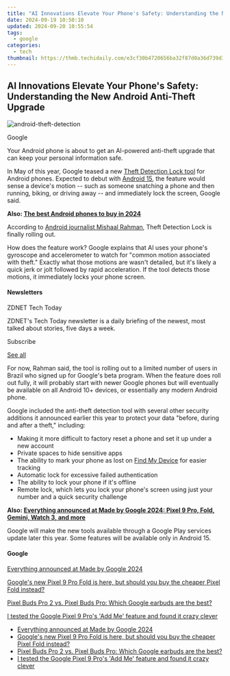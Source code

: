 ```yaml
---
title: "AI Innovations Elevate Your Phone's Safety: Understanding the New Android Anti-Theft Upgrade"
date: 2024-09-19 10:50:10
updated: 2024-09-20 10:55:54
tags:
  - google
categories:
  - tech
thumbnail: https://thmb.techidaily.com/e3cf30b4720656ba32f87d0a36d739d3e594003c967c2e7d28e98120dd95b14e.jpg
---
```


## AI Innovations Elevate Your Phone's Safety: Understanding the New Android Anti-Theft Upgrade

![android-theft-detection](https://www.zdnet.com/a/img/resize/7c5651359bbe7d1f86981b912b70e8928a322bf7/2024/08/19/550d27fb-68d5-408e-8b37-11b19de02a4f/untitled-design.jpg?auto=webp&width=1280)

Google

Your Android phone is about to get an AI-powered anti-theft upgrade that can keep your personal information safe. 

In May of this year, Google teased a new [Theft Detection Lock tool](https://www.zdnet.com/article/android-15-unveiled-here-are-8-new-exciting-features-coming-to-your-phone/) for Android phones. Expected to debut with [Android 15](https://www.zdnet.com/article/android-15-unveiled-here-are-8-new-exciting-features-coming-to-your-phone/), the feature would sense a device's motion -- such as someone snatching a phone and then running, biking, or driving away -- and immediately lock the screen, Google said.

**Also: [The best Android phones to buy in 2024](https://www.zdnet.com/article/best-android-phone/)**

According to [Android journalist Mishaal Rahman](https://x.com/MishaalRahman/status/1824486500022751671), Theft Detection Lock is finally rolling out.

How does the feature work? Google explains that AI uses your phone's gyroscope and accelerometer to watch for "common motion associated with theft." Exactly what those motions are wasn't detailed, but it's likely a quick jerk or jolt followed by rapid acceleration. If the tool detects those motions, it immediately locks your phone screen. 

#### Newsletters

ZDNET Tech Today

ZDNET's Tech Today newsletter is a daily briefing of the newest, most talked about stories, five days a week.

 Subscribe

[See all](https://www.zdnet.com/newsletters/)

For now, Rahman said, the tool is rolling out to a limited number of users in Brazil who signed up for Google's beta program. When the feature does roll out fully, it will probably start with newer Google phones but will eventually be available on all Android 10+ devices, or essentially any modern Android phone.

Google included the anti-theft detection tool with several other security additions it announced earlier this year to protect your data "before, during and after a theft," including:

* Making it more difficult to factory reset a phone and set it up under a new account
* Private spaces to hide sensitive apps
* The ability to mark your phone as lost on [Find My Device](https://www.zdnet.com/article/how-to-enable-find-my-device-on-your-android-phone-and-why-you-should/) for easier tracking
* Automatic lock for excessive failed authentication
* The ability to lock your phone if it's offline
* Remote lock, which lets you lock your phone's screen using just your number and a quick security challenge

**Also: [Everything announced at Made by Google 2024: Pixel 9 Pro, Fold, Gemini, Watch 3, and more](https://www.zdnet.com/article/everything-announced-at-made-by-google-2024-pixel-9-pro-fold-gemini-watch-3-and-more/)**

Google will make the new tools available through a Google Play services update later this year. Some features will be available only in Android 15.

#### Google

[Everything announced at Made by Google 2024](https://www.zdnet.com/article/everything-announced-at-made-by-google-2024-pixel-9-pro-fold-gemini-watch-3-and-more/ "Everything announced at Made by Google 2024")

[Google's new Pixel 9 Pro Fold is here, but should you buy the cheaper Pixel Fold instead?](https://www.zdnet.com/article/google-pixel-9-pro-fold-vs-pixel-fold/ "Google's new Pixel 9 Pro Fold is here, but should you buy the cheaper Pixel Fold instead?")

[Pixel Buds Pro 2 vs. Pixel Buds Pro: Which Google earbuds are the best?](https://www.zdnet.com/article/pixel-buds-pro-2-vs-pixel-buds-pro-which-google-earbuds-are-the-best/ "Pixel Buds Pro 2 vs. Pixel Buds Pro: Which Google earbuds are the best?")

[I tested the Google Pixel 9 Pro's 'Add Me' feature and found it crazy clever](https://www.zdnet.com/article/the-google-pixel-9-pros-add-me-feature-is-an-ar-camera-tool-youll-actually-use/ "I tested the Google Pixel 9 Pro's 'Add Me' feature and found it crazy clever")

* [Everything announced at Made by Google 2024](https://www.zdnet.com/article/everything-announced-at-made-by-google-2024-pixel-9-pro-fold-gemini-watch-3-and-more/ "Everything announced at Made by Google 2024")
* [Google's new Pixel 9 Pro Fold is here, but should you buy the cheaper Pixel Fold instead?](https://www.zdnet.com/article/google-pixel-9-pro-fold-vs-pixel-fold/ "Google's new Pixel 9 Pro Fold is here, but should you buy the cheaper Pixel Fold instead?")
* [Pixel Buds Pro 2 vs. Pixel Buds Pro: Which Google earbuds are the best?](https://www.zdnet.com/article/pixel-buds-pro-2-vs-pixel-buds-pro-which-google-earbuds-are-the-best/ "Pixel Buds Pro 2 vs. Pixel Buds Pro: Which Google earbuds are the best?")
* [I tested the Google Pixel 9 Pro's 'Add Me' feature and found it crazy clever](https://www.zdnet.com/article/the-google-pixel-9-pros-add-me-feature-is-an-ar-camera-tool-youll-actually-use/ "I tested the Google Pixel 9 Pro's 'Add Me' feature and found it crazy clever")

<ins class="adsbygoogle"
     style="display:block"
     data-ad-format="autorelaxed"
     data-ad-client="ca-pub-7571918770474297"
     data-ad-slot="1223367746"></ins>



<ins class="adsbygoogle"
     style="display:block"
     data-ad-client="ca-pub-7571918770474297"
     data-ad-slot="8358498916"
     data-ad-format="auto"
     data-full-width-responsive="true"></ins>
